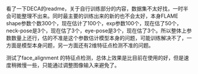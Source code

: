 看了一下DECA的readme，关于自行训练部分的内容，数据集不太好找，一时半会可能整理不出来。同时最主要的训练出来的新的也不会太好，本身FLAME shape参数个数300个，现在估计了100个，exp参数100个，现在估了50个，neck-pose是3个，现在估了3个，eye-pose是3个，现在估了3个。所以整体上参数数量上还行，估的不准是这个参数估计模型本身的问题，可能训练解决不了，一方面是模型本身问题，另一方面还有2维特征点检测不准的问题。


测试了face_alignment 的特征点检测，总体上效果是比目前在使用的好，但是速度稍微慢一些，只能通过调整图像输入来避免了。